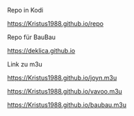 Repo in Kodi

https://Kristus1988.github.io/repo

Repo für BauBau

https://deklica.github.io




Link zu m3u




https://Kristus1988.github.io/joyn.m3u

https://Kristus1988.github.io/vavoo.m3u

https://Kristus1988.github.io/baubau.m3u

